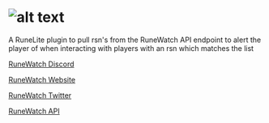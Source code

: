 # ![alt text](https://runewatch.com/assets/media/branding/header-200.png?id=fb06a9744efcbab650e4)

A RuneLite plugin to pull rsn's from the RuneWatch 
API endpoint to alert the player of when interacting with players with an rsn which matches the list

[RuneWatch Discord](https://runewatch.com/discord)

[RuneWatch Website](https://runewatch.com)

[RuneWatch Twitter](https://twitter.com/runewatch)

[RuneWatch API](https://RuneWatch.com/api/cases/mixedlist)


